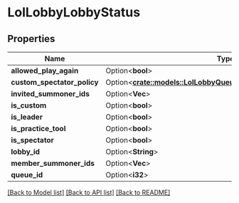 # LolLobbyLobbyStatus

## Properties

Name | Type | Description | Notes
------------ | ------------- | ------------- | -------------
**allowed_play_again** | Option<**bool**> |  | [optional]
**custom_spectator_policy** | Option<[**crate::models::LolLobbyQueueCustomGameSpectatorPolicy**](LolLobbyQueueCustomGameSpectatorPolicy.md)> |  | [optional]
**invited_summoner_ids** | Option<**Vec<i64>**> |  | [optional]
**is_custom** | Option<**bool**> |  | [optional]
**is_leader** | Option<**bool**> |  | [optional]
**is_practice_tool** | Option<**bool**> |  | [optional]
**is_spectator** | Option<**bool**> |  | [optional]
**lobby_id** | Option<**String**> |  | [optional]
**member_summoner_ids** | Option<**Vec<i64>**> |  | [optional]
**queue_id** | Option<**i32**> |  | [optional]

[[Back to Model list]](../README.md#documentation-for-models) [[Back to API list]](../README.md#documentation-for-api-endpoints) [[Back to README]](../README.md)


